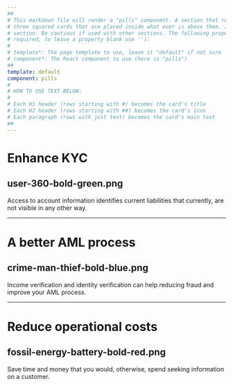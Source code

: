 ```yaml
---
##
# This markdown file will render a "pills" component. A section that renders a "pills" component shows specifically 
# three squared cards that are placed inside what ever is above them. It is designed to be used right after a "hero"
# section. Be cautious if used with other sections. The following properties may be set (properties with * are 
# required, to leave a property blank use ''):
#
# template*: The page template to use, leave it "default" if not sure
# component*: The React component to use (here is "pills")
##
template: default
component: pills
#
# HOW TO USE TEXT BELOW:
#
# Each H1 header (rows starting with #) becomes the card's title
# Each H2 header (rows starting with ##) becomes the card's icon
# Each paragraph (rows with just text) becomes the card's main text
##
---
```


# Enhance KYC
## user-360-bold-green.png

Access to account information identifies current liabilities that currently, are not visible in any other way.

---

# A better AML process
## crime-man-thief-bold-blue.png

Income verification and identity verification can help reducing fraud and improve your AML process.

---

# Reduce operational costs
## fossil-energy-battery-bold-red.png

Save time and money that you would, otherwise, spend seeking information on a customer.
